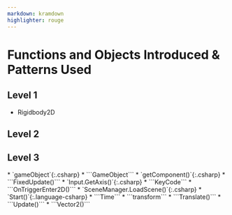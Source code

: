 ```yaml
---
markdown: kramdown
highlighter: rouge
---
```

# Functions and Objects Introduced & Patterns Used

## Level 1
* Rigidbody2D

## Level 2

## Level 3

<div class="highlight">
* `gameObject`{:.csharp}
* ```GameObject```
* `getComponent()`{:.csharp}
* ```FixedUpdate()```
* `Input.GetAxis()`{:.csharp}
* ```KeyCode```
* ```OnTriggerEnter2D()```
* `SceneManager.LoadScene()`{:.csharp}
* `Start()`{:.language-csharp}
* ```Time```
* ```transform```
* ```Translate()```
* ```Update()```
* ```Vector2()```
</div>
